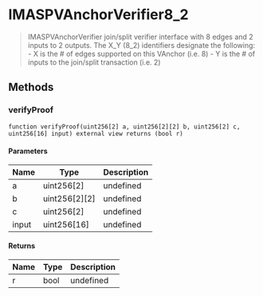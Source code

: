 # IMASPVAnchorVerifier8_2



> IMASPVAnchorVerifier join/split verifier interface with 8 edges and 2 inputs to 2 outputs. The X_Y (8_2) identifiers designate the following: - X is the # of edges supported on this VAnchor (i.e. 8) - Y is the # of inputs to the join/split transaction (i.e. 2)





## Methods

### verifyProof

```solidity
function verifyProof(uint256[2] a, uint256[2][2] b, uint256[2] c, uint256[16] input) external view returns (bool r)
```





#### Parameters

| Name | Type | Description |
|---|---|---|
| a | uint256[2] | undefined
| b | uint256[2][2] | undefined
| c | uint256[2] | undefined
| input | uint256[16] | undefined

#### Returns

| Name | Type | Description |
|---|---|---|
| r | bool | undefined




